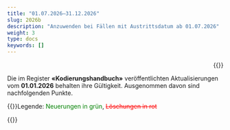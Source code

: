 ```yaml
---
title: "01.07.2026–31.12.2026"
slug: 2026b
description: "Anzuwenden bei Fällen mit Austrittsdatum ab 01.07.2026"
weight: 3
type: docs
keywords: []
---
```


<p style="text-align: right;">{{<printButton>}}

Die im Register **«Kodierungshandbuch»** veröffentlichten Aktualisierungen vom **01.01.2026** behalten ihre Gültigkeit. Ausgenommen davon sind nachfolgenden Punkte.
  
{{<markdown>}}Legende: <font color="green">Neuerungen in grün</font>, <font color="red">~~Löschungen in rot~~</font>

{{</markdown>}}

